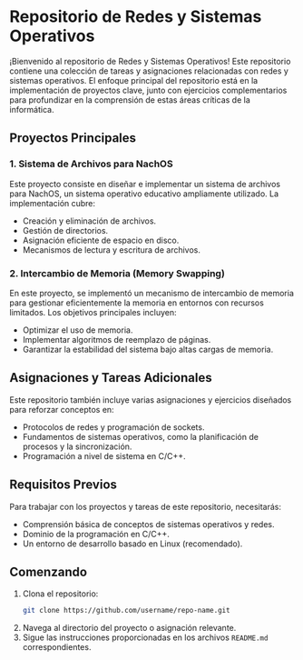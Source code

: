 # Repositorio de Redes y Sistemas Operativos

¡Bienvenido al repositorio de Redes y Sistemas Operativos! Este repositorio contiene una colección de tareas y asignaciones relacionadas con redes y sistemas operativos. El enfoque principal del repositorio está en la implementación de proyectos clave, junto con ejercicios complementarios para profundizar en la comprensión de estas áreas críticas de la informática.

## Proyectos Principales

### 1. Sistema de Archivos para NachOS
Este proyecto consiste en diseñar e implementar un sistema de archivos para NachOS, un sistema operativo educativo ampliamente utilizado. La implementación cubre:
- Creación y eliminación de archivos.
- Gestión de directorios.
- Asignación eficiente de espacio en disco.
- Mecanismos de lectura y escritura de archivos.

### 2. Intercambio de Memoria (Memory Swapping)
En este proyecto, se implementó un mecanismo de intercambio de memoria para gestionar eficientemente la memoria en entornos con recursos limitados. Los objetivos principales incluyen:
- Optimizar el uso de memoria.
- Implementar algoritmos de reemplazo de páginas.
- Garantizar la estabilidad del sistema bajo altas cargas de memoria.

## Asignaciones y Tareas Adicionales
Este repositorio también incluye varias asignaciones y ejercicios diseñados para reforzar conceptos en:
- Protocolos de redes y programación de sockets.
- Fundamentos de sistemas operativos, como la planificación de procesos y la sincronización.
- Programación a nivel de sistema en C/C++.

## Requisitos Previos
Para trabajar con los proyectos y tareas de este repositorio, necesitarás:
- Comprensión básica de conceptos de sistemas operativos y redes.
- Dominio de la programación en C/C++.
- Un entorno de desarrollo basado en Linux (recomendado).

## Comenzando
1. Clona el repositorio:
   ```bash
   git clone https://github.com/username/repo-name.git
   ```
2. Navega al directorio del proyecto o asignación relevante.
3. Sigue las instrucciones proporcionadas en los archivos `README.md` correspondientes.


